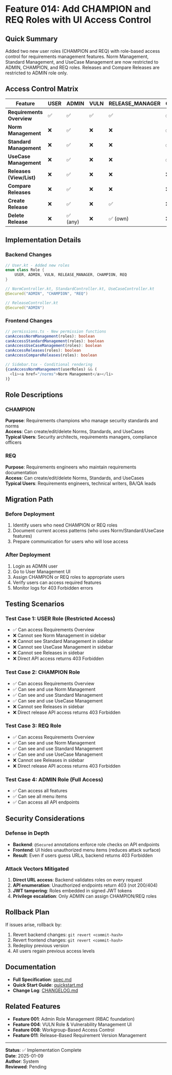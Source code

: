 # Feature 014: Add CHAMPION and REQ Roles with UI Access Control

## Quick Summary
Added two new user roles (CHAMPION and REQ) with role-based access control for requirements management features. Norm Management, Standard Management, and UseCase Management are now restricted to ADMIN, CHAMPION, and REQ roles. Releases and Compare Releases are restricted to ADMIN role only.

## Access Control Matrix

| Feature | USER | ADMIN | VULN | RELEASE_MANAGER | CHAMPION | REQ |
|---------|------|-------|------|-----------------|----------|-----|
| **Requirements Overview** | ✅ | ✅ | ✅ | ✅ | ✅ | ✅ |
| **Norm Management** | ❌ | ✅ | ❌ | ❌ | ✅ | ✅ |
| **Standard Management** | ❌ | ✅ | ❌ | ❌ | ✅ | ✅ |
| **UseCase Management** | ❌ | ✅ | ❌ | ❌ | ✅ | ✅ |
| **Releases (View/List)** | ❌ | ✅ | ❌ | ❌ | ❌ | ❌ |
| **Compare Releases** | ❌ | ✅ | ❌ | ❌ | ❌ | ❌ |
| **Create Release** | ❌ | ✅ | ❌ | ✅ | ❌ | ❌ |
| **Delete Release** | ❌ | ✅ (any) | ❌ | ✅ (own) | ❌ | ❌ |

## Implementation Details

### Backend Changes
```kotlin
// User.kt - Added new roles
enum class Role {
    USER, ADMIN, VULN, RELEASE_MANAGER, CHAMPION, REQ
}

// NormController.kt, StandardController.kt, UseCaseController.kt
@Secured("ADMIN", "CHAMPION", "REQ")

// ReleaseController.kt
@Secured("ADMIN")
```

### Frontend Changes
```typescript
// permissions.ts - New permission functions
canAccessNormManagement(roles): boolean
canAccessStandardManagement(roles): boolean
canAccessUseCaseManagement(roles): boolean
canAccessReleases(roles): boolean
canAccessCompareReleases(roles): boolean

// Sidebar.tsx - Conditional rendering
{canAccessNormManagement(userRoles) && (
  <li><a href="/norms">Norm Management</a></li>
)}
```

## Role Descriptions

### CHAMPION
**Purpose**: Requirements champions who manage security standards and norms  
**Access**: Can create/edit/delete Norms, Standards, and UseCases  
**Typical Users**: Security architects, requirements managers, compliance officers

### REQ
**Purpose**: Requirements engineers who maintain requirements documentation  
**Access**: Can create/edit/delete Norms, Standards, and UseCases  
**Typical Users**: Requirements engineers, technical writers, BA/QA leads

## Migration Path

### Before Deployment
1. Identify users who need CHAMPION or REQ roles
2. Document current access patterns (who uses Norm/Standard/UseCase features)
3. Prepare communication for users who will lose access

### After Deployment
1. Login as ADMIN user
2. Go to User Management UI
3. Assign CHAMPION or REQ roles to appropriate users
4. Verify users can access required features
5. Monitor logs for 403 Forbidden errors

## Testing Scenarios

### Test Case 1: USER Role (Restricted Access)
- ✅ Can access Requirements Overview
- ❌ Cannot see Norm Management in sidebar
- ❌ Cannot see Standard Management in sidebar
- ❌ Cannot see UseCase Management in sidebar
- ❌ Cannot see Releases in sidebar
- ❌ Direct API access returns 403 Forbidden

### Test Case 2: CHAMPION Role
- ✅ Can access Requirements Overview
- ✅ Can see and use Norm Management
- ✅ Can see and use Standard Management
- ✅ Can see and use UseCase Management
- ❌ Cannot see Releases in sidebar
- ❌ Direct release API access returns 403 Forbidden

### Test Case 3: REQ Role
- ✅ Can access Requirements Overview
- ✅ Can see and use Norm Management
- ✅ Can see and use Standard Management
- ✅ Can see and use UseCase Management
- ❌ Cannot see Releases in sidebar
- ❌ Direct release API access returns 403 Forbidden

### Test Case 4: ADMIN Role (Full Access)
- ✅ Can access all features
- ✅ Can see all menu items
- ✅ Can access all API endpoints

## Security Considerations

### Defense in Depth
- **Backend**: `@Secured` annotations enforce role checks on API endpoints
- **Frontend**: UI hides unauthorized menu items (reduces attack surface)
- **Result**: Even if users guess URLs, backend returns 403 Forbidden

### Attack Vectors Mitigated
1. **Direct URL access**: Backend validates roles on every request
2. **API enumeration**: Unauthorized endpoints return 403 (not 200/404)
3. **JWT tampering**: Roles embedded in signed JWT tokens
4. **Privilege escalation**: Only ADMIN can assign CHAMPION/REQ roles

## Rollback Plan
If issues arise, rollback by:
1. Revert backend changes: `git revert <commit-hash>`
2. Revert frontend changes: `git revert <commit-hash>`
3. Redeploy previous version
4. All users regain previous access levels

## Documentation
- **Full Specification**: [spec.md](spec.md)
- **Quick Start Guide**: [quickstart.md](quickstart.md)
- **Change Log**: [CHANGELOG.md](CHANGELOG.md)

## Related Features
- **Feature 001**: Admin Role Management (RBAC foundation)
- **Feature 004**: VULN Role & Vulnerability Management UI
- **Feature 008**: Workgroup-Based Access Control
- **Feature 011**: Release-Based Requirement Version Management

---
**Status**: ✅ Implementation Complete  
**Date**: 2025-01-09  
**Author**: System  
**Reviewed**: Pending
